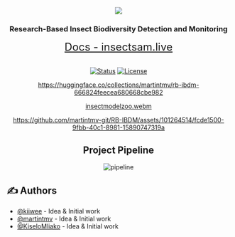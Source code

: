 <p align="center">
  <a href="" rel="noopener">
 <img src="https://i.imgur.com/WAjTEo4.jpeg alt="Project logo"></a>
</p>

<h3 align="center">Research-Based Insect Biodiversity Detection and Monitoring</h3>

<div align="center" style="font-size:1.5rem">
  <a href="https://insectsam.live">Docs - insectsam.live</a>
</div>

<br>

<div align="center">

[![Status](https://img.shields.io/badge/status-active-success.svg)]()
[![License](https://img.shields.io/badge/license-Apache2.0-blue.svg)](/LICENSE)

https://huggingface.co/collections/martintmv/rb-ibdm-666824feecea680668cbe982

[insectmodelzoo.webm](https://github.com/martintmv-git/RB-IBDM/assets/101264514/a7cd90a1-e6a2-46bb-805e-6dd97400dfab)

https://github.com/martintmv-git/RB-IBDM/assets/101264514/fcde1500-9fbb-40c1-8981-15890747319a

## Project Pipeline

![pipeline](https://github.com/martintmv-git/RB-IBDM/assets/101264514/7213c6b8-332f-419c-ba14-3fb67b4f817d)


</div>

## ✍️ Authors

- [@kiiwee](https://github.com/kiiwee) - Idea & Initial work
- [@martintmv](https://github.com/martintmv-git) - Idea & Initial work
- [@KiseloMliako](https://github.com/KiseloMliako) - Idea & Initial work
